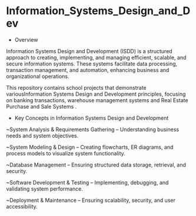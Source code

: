 # Information_Systems_Design_and_Dev


- Overview
  
Information Systems Design and Development (ISDD) is a structured approach to creating, implementing, and managing efficient, scalable, and secure information systems. These systems facilitate data processing, transaction management, and automation, enhancing business and organizational operations.

This repository contains school projects that demonstrate variousInformation Systems Design and Development principles, focusing on banking transactions, warehouse management systems and Real Estate Purchase and Sale Systems .

- Key Concepts in Information Systems Design and Development 
  
 ~System Analysis & Requirements Gathering – Understanding business needs and system objectives.
 
 ~System Modeling & Design – Creating flowcharts, ER diagrams, and process models to visualize system functionality.
 
 ~Database Management – Ensuring structured data storage, retrieval, and security.
 
 ~Software Development & Testing – Implementing, debugging, and validating system performance.
 
 ~Deployment & Maintenance – Ensuring scalability, security, and user accessibility.
 

